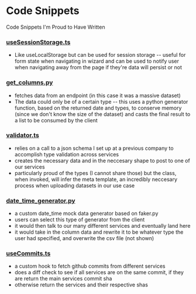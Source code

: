 # Code Snippets
Code Snippets I'm Proud to Have Written

### [useSessionStorage.ts](https://github.com/awburgard/code-snippets/blob/master/useSessionStorage.ts)
- Like useLocalStorage but can be used for session storage -- useful for form state when navigating in wizard and can be used to notify user when navigating away from the page if they're data will persist or not

### [get_columns.py](https://github.com/awburgard/code-snippets/blob/master/get_columns.py)
- fetches data from an endpoint (in this case it was a massive dataset)
- The data could only be of a certain type -- this uses a python generator function, based on the returned date and types, to conserve memory (since we don't know the size of the dataset) and casts the final result to a list to be consumed by the client

### [validator.ts](https://github.com/awburgard/code-snippets/blob/master/validator.ts)
- relies on a call to a json schema I set up at a previous company to accomplish type validation across services
- creates the necessary data and in the neccesary shape to post to one of our services
- particularly proud of the types (I cannot share those) but the class, when invoked, will infer the meta template, an incredibly neccesary process when uploading datasets in our use case

### [date_time_generator.py](https://github.com/awburgard/code-snippets/blob/master/date_time_generator.py)
- a custom date_time mock data generator based on faker.py
- users can select this type of generator from the client
- it would then talk to our many different services and eventually land here
- it would take in the column data and rewrite it to be whatever type the user had specified, and overwrite the csv file (not shown)

### [useCommits.ts](https://github.com/awburgard/code-snippets/blob/master/useCommits.ts)
- a custom hook to fetch github commits from different services
- does a diff check to see if all services are on the same commit, if they are return the main services commit sha
- otherwise return the services and their respective shas
